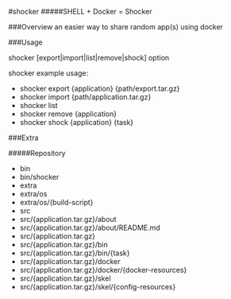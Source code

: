 #shocker
#####SHELL + Docker = Shocker


###Overview
an easier way to share random app(s) using docker


###Usage

shocker [export|import|list|remove|shock] option

shocker example usage:

- shocker export {application} {path/export.tar.gz}
- shocker import {path/application.tar.gz}
- shocker list
- shocker remove {application}
- shocker shock  {application} {task}


###Extra

#####Repository

- bin
- bin/shocker
- extra
- extra/os
- extra/os/{build-script}
- src
- src/{application.tar.gz}/about
- src/{application.tar.gz}/about/README.md
- src/{application.tar.gz}
- src/{application.tar.gz}/bin
- src/{application.tar.gz}/bin/{task}
- src/{application.tar.gz}/docker
- src/{application.tar.gz}/docker/{docker-resources}
- src/{application.tar.gz}/skel
- src/{application.tar.gz}/skel/{config-resources}


